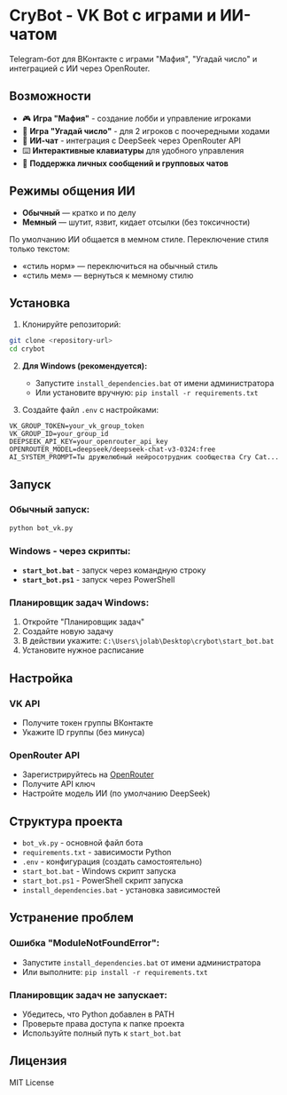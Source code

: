 # CryBot - VK Bot с играми и ИИ-чатом

Telegram-бот для ВКонтакте с играми "Мафия", "Угадай число" и интеграцией с ИИ через OpenRouter.

## Возможности

- 🎮 **Игра "Мафия"** - создание лобби и управление игроками
- 🔢 **Игра "Угадай число"** - для 2 игроков с поочередными ходами
- 🤖 **ИИ-чат** - интеграция с DeepSeek через OpenRouter API
- ⌨️ **Интерактивные клавиатуры** для удобного управления
- 📱 **Поддержка личных сообщений и групповых чатов**

## Режимы общения ИИ

- **Обычный** — кратко и по делу
- **Мемный** — шутит, язвит, кидает отсылки (без токсичности)

По умолчанию ИИ общается в мемном стиле. Переключение стиля только текстом:
- «стиль норм» — переключиться на обычный стиль
- «стиль мем» — вернуться к мемному стилю

## Установка

1. Клонируйте репозиторий:
```bash
git clone <repository-url>
cd crybot
```

2. **Для Windows (рекомендуется):**
   - Запустите `install_dependencies.bat` от имени администратора
   - Или установите вручную: `pip install -r requirements.txt`

3. Создайте файл `.env` с настройками:
```env
VK_GROUP_TOKEN=your_vk_group_token
VK_GROUP_ID=your_group_id
DEEPSEEK_API_KEY=your_openrouter_api_key
OPENROUTER_MODEL=deepseek/deepseek-chat-v3-0324:free
AI_SYSTEM_PROMPT=Ты дружелюбный нейросотрудник сообщества Cry Cat...
```

## Запуск

### Обычный запуск:
```bash
python bot_vk.py
```

### Windows - через скрипты:
- **`start_bot.bat`** - запуск через командную строку
- **`start_bot.ps1`** - запуск через PowerShell

### Планировщик задач Windows:
1. Откройте "Планировщик задач"
2. Создайте новую задачу
3. В действии укажите: `C:\Users\jolab\Desktop\crybot\start_bot.bat`
4. Установите нужное расписание

## Настройка

### VK API
- Получите токен группы ВКонтакте
- Укажите ID группы (без минуса)

### OpenRouter API
- Зарегистрируйтесь на [OpenRouter](https://openrouter.ai/)
- Получите API ключ
- Настройте модель ИИ (по умолчанию DeepSeek)

## Структура проекта

- `bot_vk.py` - основной файл бота
- `requirements.txt` - зависимости Python
- `.env` - конфигурация (создать самостоятельно)
- `start_bot.bat` - Windows скрипт запуска
- `start_bot.ps1` - PowerShell скрипт запуска
- `install_dependencies.bat` - установка зависимостей

## Устранение проблем

### Ошибка "ModuleNotFoundError":
- Запустите `install_dependencies.bat` от имени администратора
- Или выполните: `pip install -r requirements.txt`

### Планировщик задач не запускает:
- Убедитесь, что Python добавлен в PATH
- Проверьте права доступа к папке проекта
- Используйте полный путь к `start_bot.bat`

## Лицензия

MIT License